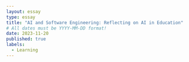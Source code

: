 ```yaml
---
layout: essay
type: essay
title: "AI and Software Engineering: Reflecting on AI in Education"
# All dates must be YYYY-MM-DD format!
date: 2023-11-20
published: true
labels:
  - Learning
---
```

